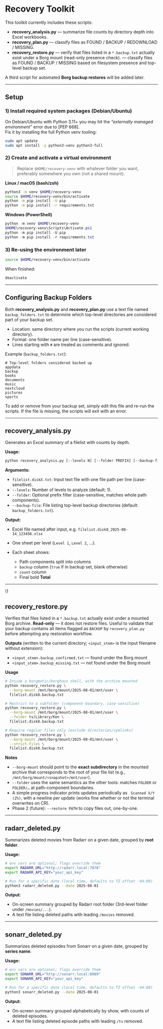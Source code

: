 # Recovery Toolkit

This toolkit currently includes these scripts:

- **recovery_analysis.py** — summarize file counts by directory depth into Excel workbooks.
- **recovery_plan.py** — classify files as FOUND / BACKUP / REDOWNLOAD / MISSING.
- **recovery_restore.py** — verify that files listed in a `*.backup.txt` actually exist under a Borg mount (read-only presence check). — classify files as FOUND / BACKUP / MISSING based on filesystem presence and top-level backup set.

A third script for automated **Borg backup restores** will be added later.

---

## Setup

### 1) Install required system packages (Debian/Ubuntu)

On Debian/Ubuntu with Python 3.11+ you may hit the *“externally managed environment”* error due to [PEP 668].  
Fix it by installing the full Python venv tooling:

```bash
sudo apt update
sudo apt install -y python3-venv python3-full
```

### 2) Create and activate a **virtual environment**

> Replace `$HOME/recovery-venv` with whatever folder you want, preferably somewhere you own (not a shared mount).

**Linux / macOS (bash/zsh)**
```bash
python3 -m venv $HOME/recovery-venv
source $HOME/recovery-venv/bin/activate
python -m pip install -U pip
python -m pip install -r requirements.txt
```

**Windows (PowerShell)**
```powershell
python -m venv $HOME\recovery-venv
$HOME\recovery-venv\Scripts\Activate.ps1
python -m pip install -U pip
python -m pip install -r requirements.txt
```

### 3) Re-using the environment later

```bash
source $HOME/recovery-venv/bin/activate
```
When finished:
```bash
deactivate
```

---

## Configuring Backup Folders

Both **recovery_analysis.py** and **recovery_plan.py** use a text file named `backup_folders.txt`
to determine which top-level directories are considered part of your backup set.

- Location: same directory where you run the scripts (current working directory).
- Format: one folder name per line (case-sensitive).
- Lines starting with `#` are treated as comments and ignored.

Example (`backup_folders.txt`):

```
# Top-level folders considered backed up
appdata
backup
books
documents
music
nextcloud
pictures
sports
```

To add or remove from your backup set, simply edit this file and re-run the scripts.
If the file is missing, the scripts will exit with an error.

---

## recovery\_analysis.py

Generates an Excel summary of a filelist with counts by depth.

**Usage:**

```bash
python recovery_analysis.py [--levels N] [--folder PREFIX] [--backup-file FILE] filelist.diskX.txt
```

**Arguments:**

* `filelist.diskX.txt`: Input text file with one file path per line (case-sensitive).
* `--levels`: Number of levels to analyze (default: 1).
* `--folder`: Optional prefix filter (case-sensitive, matches whole path components).
* `--backup-file`: File listing top-level backup directories (default: `backup_folders.txt`).

**Output:**

* Excel file named after input, e.g. `filelist.disk8_2025-08-14_123456.xlsx`
* One sheet per level (`Level 1`, `Level 2`, …).
* Each sheet shows:

  * Path components split into columns
  * `backup` column (`true` if in backup set, blank otherwise)
  * `count` column
  * Final bold **Total**

---
\1

## recovery_restore.py

Verifies that files listed in a `*.backup.txt` actually exist under a mounted Borg archive. **Read-only** — it does not restore files. Useful to validate that your backup contains all items flagged as `BACKUP` by `recovery_plan.py` before attempting any restoration workflow.

**Outputs** (written to the current directory; `<input_stem>` is the input filename without extension):

- `<input_stem>.backup_confirmed.txt` — found under the Borg mount
- `<input_stem>.backup_missing.txt`   — not found under the Borg mount

**Usage**

```bash
# Inside a borgmatic/borghaus shell, with the archive mounted
python recovery_restore.py \
  --borg-mount /mnt/borg/mount/2025-08-01/mnt/user \
  filelist.disk8.backup.txt

# Restrict to a subfolder (component-boundary, case-sensitive)
python recovery_restore.py \
  --borg-mount /mnt/borg/mount/2025-08-01/mnt/user \
  --folder tv/Library/Ken \
  filelist.disk8.backup.txt

# Require regular files only (exclude directories/symlinks)
python recovery_restore.py \
  --borg-mount /mnt/borg/mount/2025-08-01/mnt/user \
  --strict-files \
  filelist.disk8.backup.txt
```

**Notes**

- `--borg-mount` should point to the **exact subdirectory** in the mounted archive that corresponds to the root of your file list (e.g., `/mnt/borg/mount/<snapshot>/mnt/user`).
- `--folder` uses the same semantics as the other tools: matches `FOLDER` or `FOLDER/…` at path-component boundaries.
- A simple progress indicator prints updates periodically as `Scanned X/Y (Z%)`, with a newline per update (works fine whether or not the terminal overwrites on CR).
- Phase 2 (future): `--restore PATH` to copy files out, one-by-one.


---
## radarr_deleted.py

Summarizes deleted movies from Radarr on a given date, grouped by **root folder**.

**Usage:**

```bash
# env vars are optional; flags override them
export RADARR_URL="http://radarr.local:7878"
export RADARR_API_KEY="your_api_key"

# Run for a specific date (local time, defaults to TZ offset -04:00)
python3 radarr_deleted.py --date 2025-08-01
```

**Output:**

- On-screen summary grouped by Radarr root folder (3rd-level folder under `/movies/...`).
- A text file listing deleted paths with leading `/movies` removed.

---

## sonarr_deleted.py

Summarizes deleted episodes from Sonarr on a given date, grouped by **series name**.

**Usage:**

```bash
# env vars are optional; flags override them
export SONARR_URL="http://sonarr.local:8989"
export SONARR_API_KEY="your_api_key"

# Run for a specific date (local time, defaults to TZ offset -04:00)
python3 sonarr_deleted.py --date 2025-08-01
```

**Output:**

- On-screen summary grouped alphabetically by show, with counts of deleted episodes.
- A text file listing deleted episode paths with leading `/tv` removed.